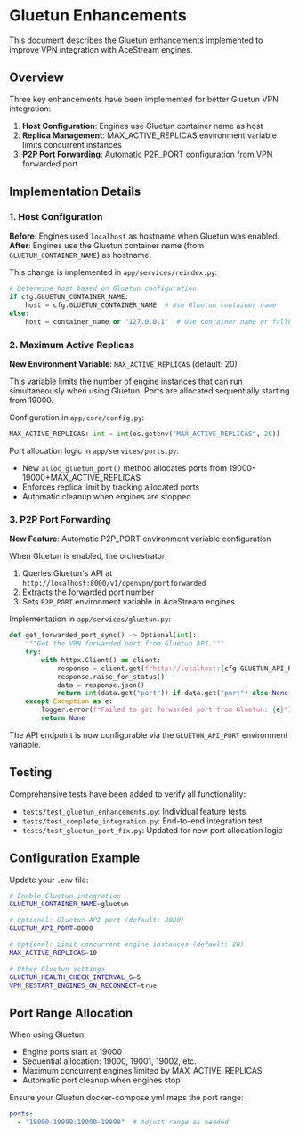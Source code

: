 # Gluetun Enhancements

This document describes the Gluetun enhancements implemented to improve VPN integration with AceStream engines.

## Overview

Three key enhancements have been implemented for better Gluetun VPN integration:

1. **Host Configuration**: Engines use Gluetun container name as host
2. **Replica Management**: MAX_ACTIVE_REPLICAS environment variable limits concurrent instances
3. **P2P Port Forwarding**: Automatic P2P_PORT configuration from VPN forwarded port

## Implementation Details

### 1. Host Configuration

**Before**: Engines used `localhost` as hostname when Gluetun was enabled.
**After**: Engines use the Gluetun container name (from `GLUETUN_CONTAINER_NAME`) as hostname.

This change is implemented in `app/services/reindex.py`:

```python
# Determine host based on Gluetun configuration
if cfg.GLUETUN_CONTAINER_NAME:
    host = cfg.GLUETUN_CONTAINER_NAME  # Use Gluetun container name
else:
    host = container_name or "127.0.0.1"  # Use container name or fallback
```

### 2. Maximum Active Replicas

**New Environment Variable**: `MAX_ACTIVE_REPLICAS` (default: 20)

This variable limits the number of engine instances that can run simultaneously when using Gluetun. Ports are allocated sequentially starting from 19000.

Configuration in `app/core/config.py`:
```python
MAX_ACTIVE_REPLICAS: int = int(os.getenv("MAX_ACTIVE_REPLICAS", 20))
```

Port allocation logic in `app/services/ports.py`:
- New `alloc_gluetun_port()` method allocates ports from 19000-19000+MAX_ACTIVE_REPLICAS
- Enforces replica limit by tracking allocated ports
- Automatic cleanup when engines are stopped

### 3. P2P Port Forwarding

**New Feature**: Automatic P2P_PORT environment variable configuration

When Gluetun is enabled, the orchestrator:
1. Queries Gluetun's API at `http://localhost:8000/v1/openvpn/portforwarded`
2. Extracts the forwarded port number
3. Sets `P2P_PORT` environment variable in AceStream engines

Implementation in `app/services/gluetun.py`:
```python
def get_forwarded_port_sync() -> Optional[int]:
    """Get the VPN forwarded port from Gluetun API."""
    try:
        with httpx.Client() as client:
            response = client.get(f"http://localhost:{cfg.GLUETUN_API_PORT}/v1/openvpn/portforwarded", timeout=10)
            response.raise_for_status()
            data = response.json()
            return int(data.get("port")) if data.get("port") else None
    except Exception as e:
        logger.error(f"Failed to get forwarded port from Gluetun: {e}")
        return None
```

The API endpoint is now configurable via the `GLUETUN_API_PORT` environment variable.

## Testing

Comprehensive tests have been added to verify all functionality:

- `tests/test_gluetun_enhancements.py`: Individual feature tests
- `tests/test_complete_integration.py`: End-to-end integration test
- `tests/test_gluetun_port_fix.py`: Updated for new port allocation logic

## Configuration Example

Update your `.env` file:

```bash
# Enable Gluetun integration
GLUETUN_CONTAINER_NAME=gluetun

# Optional: Gluetun API port (default: 8000)
GLUETUN_API_PORT=8000

# Optional: Limit concurrent engine instances (default: 20)
MAX_ACTIVE_REPLICAS=10

# Other Gluetun settings
GLUETUN_HEALTH_CHECK_INTERVAL_S=5
VPN_RESTART_ENGINES_ON_RECONNECT=true
```

## Port Range Allocation

When using Gluetun:
- Engine ports start at 19000
- Sequential allocation: 19000, 19001, 19002, etc.
- Maximum concurrent engines limited by MAX_ACTIVE_REPLICAS
- Automatic port cleanup when engines stop

Ensure your Gluetun docker-compose.yml maps the port range:
```yaml
ports:
  - "19000-19999:19000-19999"  # Adjust range as needed
```
